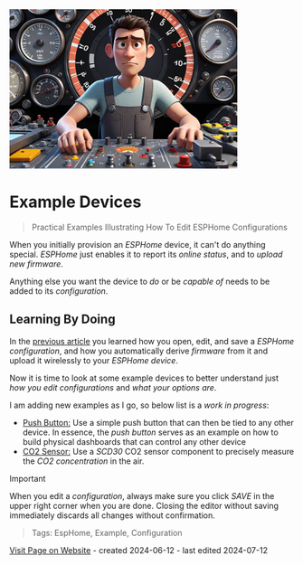 <img src="/assets/images/homeassistant.png" width="80%" height="80%" />
 
# Example Devices

> Practical Examples Illustrating How To Edit ESPHome Configurations 

When you initially provision an *ESPHome* device, it can't do anything special. *ESPHome* just enables it to report its *online status*, and to *upload new firmware*.

Anything else you want the device to *do* or be *capable of* needs to be added to its *configuration*.

## Learning By Doing
In the [previous article](https://done.land/tools/software/esphome/introduction/editconfiguration) you learned how you open, edit, and save a *ESPHome configuration*, and how you automatically derive *firmware* from it and upload it wirelessly to your *ESPHome device*.

Now it is time to look at some example devices to better understand just *how you edit configurations* and *what your options are*.

I am adding new examples as I go, so below list is a *work in progress*:


* [Push Button:](https://done.land/tools/software/esphome/introduction/exampledevices/pushbutton) Use a simple push button that can then be tied to any other device. In essence, the *push button* serves as an example on how to build physical dashboards that can control any other device   
* [CO2 Sensor:](https://done.land/tools/software/esphome/introduction/exampledevices/co2sensor) Use a *SCD30* CO2 sensor component to precisely measure the *CO2 concentration* in the air.


> [!IMPORTANT]
> When you edit a *configuration*, always make sure you click *SAVE* in the upper right corner when you are done. Closing the editor without saving immediately discards all changes without confirmation.



> Tags: EspHome, Example, Configuration

[Visit Page on Website](https://done.land/tools/software/esphome/introduction/exampledevices?315340071307243642) - created 2024-06-12 - last edited 2024-07-12
